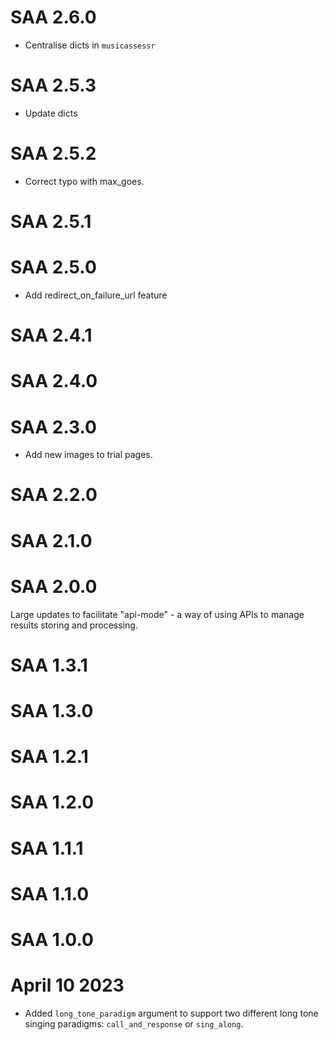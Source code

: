 # SAA 2.6.0

- Centralise dicts in `musicassessr`

# SAA 2.5.3

- Update dicts

# SAA 2.5.2

- Correct typo with max_goes.

# SAA 2.5.1

# SAA 2.5.0

- Add redirect_on_failure_url feature

# SAA 2.4.1

# SAA 2.4.0

# SAA 2.3.0

- Add new images to trial pages.

# SAA 2.2.0

# SAA 2.1.0

# SAA 2.0.0

Large updates to facilitate "api-mode" - a way of using APIs to manage results storing and processing.

# SAA 1.3.1

# SAA 1.3.0

# SAA 1.2.1

# SAA 1.2.0

# SAA 1.1.1

# SAA 1.1.0

# SAA 1.0.0



# April 10 2023

- Added `long_tone_paradigm` argument to support two different long tone singing paradigms: `call_and_response` or `sing_along`.
